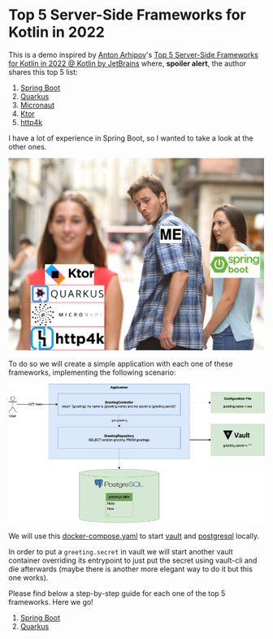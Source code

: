 # Top 5 Server-Side Frameworks for Kotlin in 2022

This is a demo inspired by [Anton Arhipov](https://twitter.com/antonarhipov)'s [Top 5 Server-Side Frameworks for Kotlin in 2022 @ Kotlin by JetBrains](https://www.youtube.com/watch?v=pYK5KkuZ3aU) where, **spoiler alert**, the author shares this top 5 list:

1. [Spring Boot](https://spring.io/projects/spring-boot)
2. [Quarkus](https://quarkus.io/)
3. [Micronaut](https://micronaut.io/)
4. [Ktor](https://ktor.io/docs/welcome.html)
5. [http4k](https://www.http4k.org/)

I have a lot of experience in Spring Boot, so I wanted to take a look at the other ones.

![Meme](doc/meme.png)

To do so we will create a simple application with each one of these frameworks, implementing the following scenario:

![Scenario](doc/scenario.png)

We will use this [docker-compose.yaml](docker-compose.yaml) to start [vault](https://www.vaultproject.io/) and [postgresql](https://www.postgresql.org/) locally.

In order to put a `greeting.secret` in vault we will start another vault container overriding its entrypoint to just put the secret using vault-cli and die afterwards (maybe there is another more elegant way to do it but this one works).

Please find below a step-by-step guide for each one of the top 5 frameworks. Here we go!

1. [Spring Boot](doc/springboot.md)
2. [Quarkus](doc/quarkus.md)

